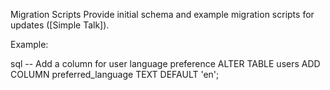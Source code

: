 Migration Scripts
Provide initial schema and example migration scripts for updates ([Simple Talk]).

Example:

sql
-- Add a column for user language preference
ALTER TABLE users ADD COLUMN preferred_language TEXT DEFAULT 'en';
